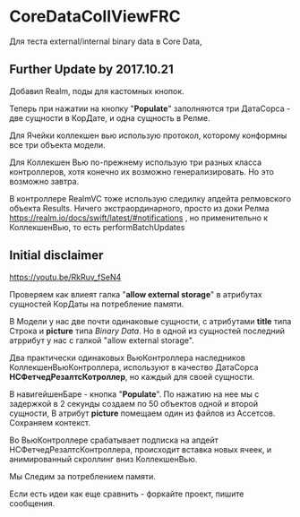 # CoreDataCollViewFRC
Для теста external/internal binary data  в  Core Data,


## Further Update by 2017.10.21

Добавил Realm, поды для кастомных кнопок.

Теперь при нажатии на кнопку "**Populate**" заполняются три ДатаСорса - две сущности в КорДате, и одна сущность в Релме.

Для Ячейки коллекшен вью использую протокол, которому конформны все три объекта модели.

Для Коллекшен Вью по-прежнему использую три разных класса контроллеров, хотя конечно их возможно генерализировать.
Но это возможно завтра.

В контроллере RealmVC тоже использую следилку апдейта релмовского объекта Results. Ничего экстраординарного, просто из доки Релма
https://realm.io/docs/swift/latest/#notifications , но применительно к КоллекшенВью, то есть performBatchUpdates



## Initial disclaimer
https://youtu.be/RkRuv_fSeN4

Проверяем как влиеят галка "**allow external storage**" в атрибутах сущностей КорДаты на потребление памяти.

В Модели у нас две почти одинаковые сущности, с атрибутами  **title** типа Строка и **picture** типа *Binary Data*. 
Но в одной из сущностей последний атррибут у нас с галкой "allow external storage".

Два практически одинаковых ВьюКонтроллера наследников КоллекшенВьюКонтроллера, используют в качество ДатаСорса **НСФетчедРезалтсКотроллер**, но каждый для своей сущности.

В навигейшенБаре - кнопка "**Populate**". По нажатию на нее мы с задержкой в 2 секунды создаем по 50 объектов одной и второй сущности, В атрибут **picture** помещаем один из файлов из Ассетсов. Сохраняем контекст.

Во ВьюКонтроллере срабатывает подписка на апдейт НСФетчедРезалтсКонтроллера, происходит вставка новых ячеек, и анимированный скроллинг вниз КоллекшенВью.


Мы Следим за потреблением памяти.


Если есть идеи как еще сравнить - форкайте проект, пишите сообщения.
